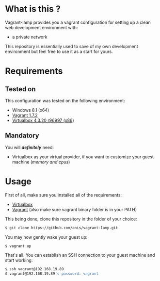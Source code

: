 # What is this ?
Vagrant-lamp provides you a vagrant configuration for setting up a clean web development environment with:
* a private network

This repository is essentially used to save of my own development environment but feel free to use it as a start for yours.

# Requirements
## Tested on
This configuration was tested on the following environment:
* Windows 8.1 (x64)
* [Vagrant 1.7.2][1]
* [Virtualbox 4.3.20 r96997 (x86)][2]

## Mandatory
You will ___definitely___ need:
* Virtualbox as your virtual provider, if you want to customize your guest machine (*memory and cpus*)

# Usage
First of all, make sure you installed all of the requirements:
* [Virtualbox][2]
* [Vagrant][1] (also make sure vagrant binary folder is in your PATH)

This being done, clone this repository in the folder of your choice:

```sh
$ git clone https://github.com/anis/vagrant-lamp.git
```

You may now gently wake your guest up:

```sh
$ vagrant up
```

That's all. You can establish an SSH connection to your guest machine and start working:

```sh
$ ssh vagrant@192.168.19.89
$ vagrant@192.168.19.89's password: vagrant
```

[1]: http://www.vagrantup.com/downloads.html
[2]: https://www.virtualbox.org/wiki/Downloads